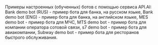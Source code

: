 Примеры настроенных (обученных) ботов с помощью сервиса API.AI:
Bank demo bot (RUS) - пример бота для банка, на русском языке, 
Bank demo bot (ENG) - пример бота для банка, на английском языке,
MES demo bot - пример бота для МЧС,
MTS demo bot - пример бота для компании оператора сотовой связи,
s7 demo bot - пример бота для авиакомпании,
Subway demo bot - пример бота для ресторанов быстрого обслуживания.


